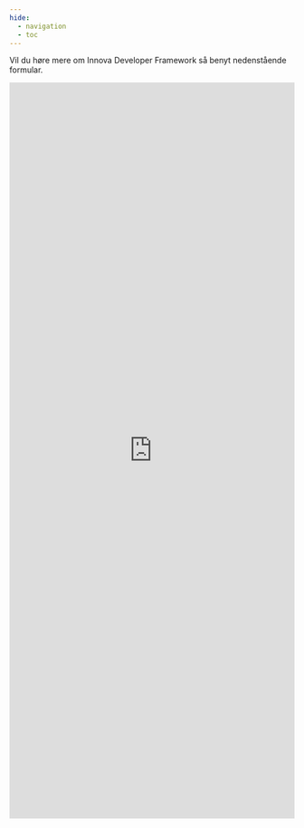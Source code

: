 ```yaml
---
hide:
  - navigation
  - toc
---
```


Vil du høre mere om Innova Developer Framework så benyt nedenstående formular.

<iframe src= "https://forms.office.com/Pages/ResponsePage.aspx?id=3ybEJ2CMo0Ogj47-umuk3pbrvcQmpHdPq9F9Dsg-d7pURFpTWEoyVkNXNDlUWTJXMDRWVFY0SENSOC4u&embed=true" frameborder= "0" marginwidth= "0" marginheight= "0" style="overflow:hidden;overflow-x:hidden;overflow-y:hidden;height:1300px;width:100%;"  allowfullscreen webkitallowfullscreen mozallowfullscreen msallowfullscreen> </iframe>